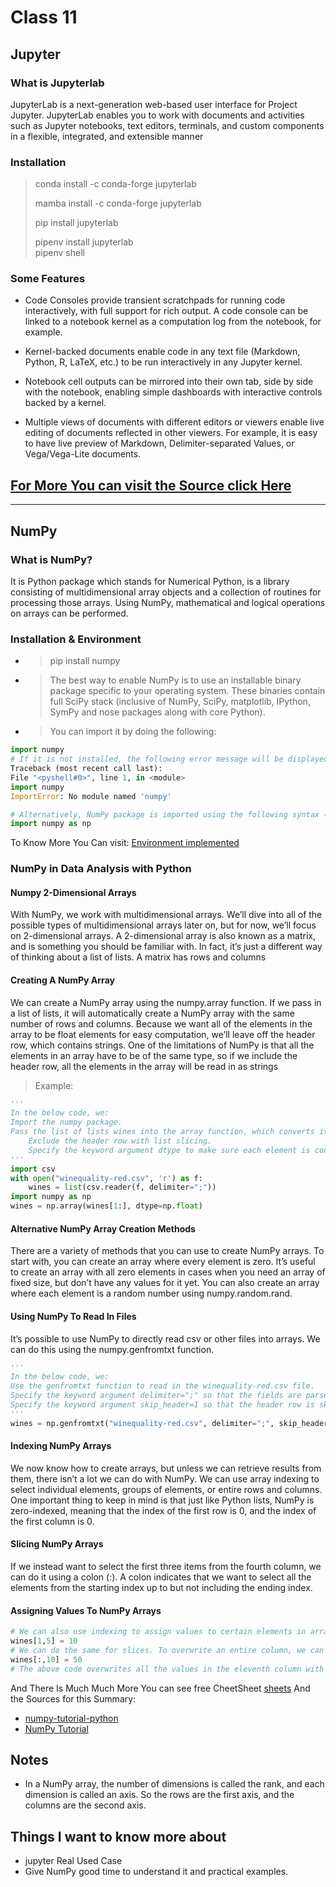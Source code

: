 # Class 11

## Jupyter

### What is Jupyterlab

JupyterLab is a next-generation web-based user interface for Project Jupyter.
JupyterLab enables you to work with documents and activities such as Jupyter notebooks, text editors, terminals, and custom components in a flexible, integrated, and extensible manner

### Installation

> conda install -c conda-forge jupyterlab
>
> mamba install -c conda-forge jupyterlab
>
> pip install jupyterlab
>
> pipenv install jupyterlab <br/>
pipenv shell

### Some Features

* Code Consoles provide transient scratchpads for running code interactively, with full support for rich output. A code console can be linked to a notebook kernel as a computation log from the notebook, for example.

* Kernel-backed documents enable code in any text file (Markdown, Python, R, LaTeX, etc.) to be run interactively in any Jupyter kernel.

* Notebook cell outputs can be mirrored into their own tab, side by side with the notebook, enabling simple dashboards with interactive controls backed by a kernel.

* Multiple views of documents with different editors or viewers enable live editing of documents reflected in other viewers. For example, it is easy to have live preview of Markdown, Delimiter-separated Values, or Vega/Vega-Lite documents.

## [For More You can visit the Source click Here](https://jupyterlab.readthedocs.io/en/stable/getting_started/overview.html)

---

## NumPy

### What is NumPy?

It is  Python package which stands for Numerical Python, is a library consisting of multidimensional array objects and a
collection of routines for processing those arrays. Using NumPy, mathematical and logical operations
on arrays can be performed.

### Installation & Environment

* > pip install numpy
* > The best way to enable NumPy is to use an installable binary package specific to your operating system. These binaries contain full SciPy stack (inclusive of NumPy, SciPy, matplotlib, IPython, SymPy and nose packages along with core Python).

* > You can import it by doing the following:

```python
import numpy
# If it is not installed, the following error message will be displayed.
Traceback (most recent call last):
File "<pyshell#0>", line 1, in <module>
import numpy
ImportError: No module named 'numpy'

# Alternatively, NumPy package is imported using the following syntax −
import numpy as np
```

 To Know More You Can visit:
[Environment implemented](https://www.tutorialspoint.com/numpy/numpy_environment.htm)

### NumPy in Data Analysis with Python

#### Numpy 2-Dimensional Arrays

With NumPy, we work with multidimensional arrays. We’ll dive into all of
the possible types of multidimensional arrays later on, but for now, we’ll
focus on 2-dimensional arrays. A 2-dimensional array is also known as a
matrix, and is something you should be familiar with. In fact, it’s just a
different way of thinking about a list of lists. A matrix has rows and
columns

#### Creating A NumPy Array

We can create a NumPy array using the numpy.array function.
If we pass in a list of lists, it will automatically create a NumPy array
with the same number of rows and columns. Because we want all of the
elements in the array to be float elements for easy computation, we’ll
leave off the header row, which contains strings. One of the limitations
of NumPy is that all the elements in an array have to be of the same type,
so if we include the header row, all the elements in the array will be read
in as strings

> Example:

```python
'''
In the below code, we:
Import the numpy package.
Pass the list of lists wines into the array function, which converts it into a NumPy array.
    Exclude the header row with list slicing.
    Specify the keyword argument dtype to make sure each element is converted to a float. We’ll dive more into what the dtype is later on.
'''
import csv
with open("winequality-red.csv", 'r') as f:
    wines = list(csv.reader(f, delimiter=";"))
import numpy as np
wines = np.array(wines[1:], dtype=np.float)
  ```

#### Alternative NumPy Array Creation Methods

There are a variety of methods that you can use to create NumPy arrays.
To start with, you can create an array where every element is zero.
It’s useful to create an array with all zero elements in cases when
you need an array of fixed size, but don’t have any values for it yet.
You can also create an array where each element is a random number
using numpy.random.rand.

#### Using NumPy To Read In Files

It’s possible to use NumPy to directly read csv or other files into arrays.
We can do this using the numpy.genfromtxt function.

```python
'''
In the below code, we:
Use the genfromtxt function to read in the winequality-red.csv file.
Specify the keyword argument delimiter=";" so that the fields are parsed properly.
Specify the keyword argument skip_header=1 so that the header row is skipped.
'''
wines = np.genfromtxt("winequality-red.csv", delimiter=";", skip_header=1)

```

#### Indexing NumPy Arrays

We now know how to create arrays, but unless we can retrieve results
from them, there isn’t a lot we can do with NumPy. We can use array
indexing to select individual elements, groups of elements, or entire
rows and columns. One important thing to keep in mind is that just like
Python lists, NumPy is zero-indexed, meaning that the index of the first
row is 0, and the index of the first column is 0.

#### Slicing NumPy Arrays

If we instead want to select the first three items from the fourth column,
we can do it using a colon (:). A colon indicates that we want to select
all the elements from the starting index up to but not including the ending
index.

#### Assigning Values To NumPy Arrays

```python
# We can also use indexing to assign values to certain elements in arrays. We can do this by assigning directly to the indexed value:
wines[1,5] = 10
# We can do the same for slices. To overwrite an entire column, we can do this:
wines[:,10] = 50
# The above code overwrites all the values in the eleventh column with 50.
```

And There Is Much Much More
You can see free CheetSheet [sheets](https://s3.amazonaws.com/dq-blog-files/numpy-cheat-sheet.pdf)
And the Sources for this Summary:

* [numpy-tutorial-python](https://www.dataquest.io/blog/numpy-tutorial-python/)
* [NumPy Tutorial](https://www.tutorialspoint.com/numpy/index.htm)

## Notes

* In a NumPy array, the number of dimensions is called the rank,
and each dimension is called an axis. So the rows are the first axis,
and the columns are the second axis.

## Things I want to know more about

* jupyter Real Used Case
* Give NumPy good time to understand it and practical examples.
